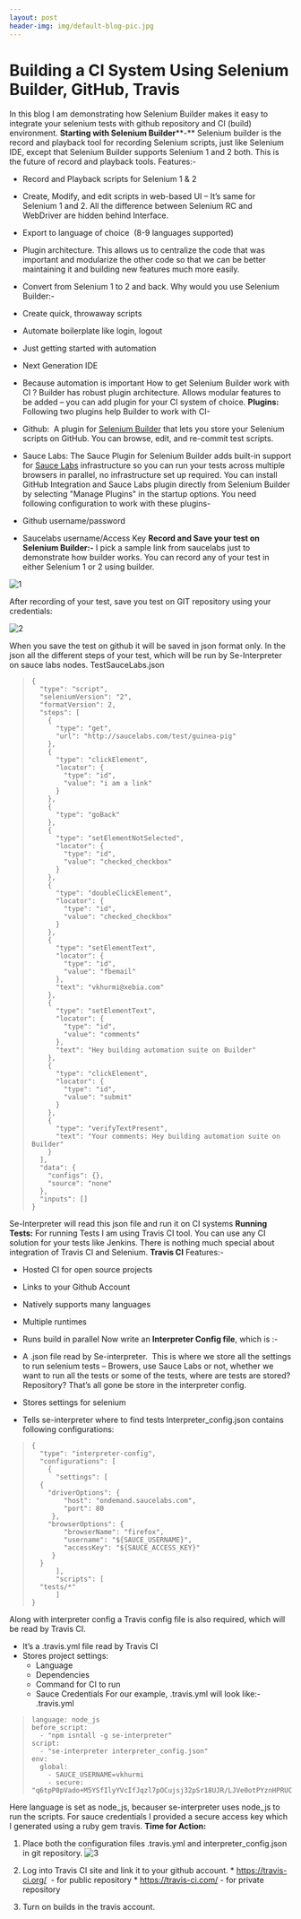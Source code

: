 ```yaml
---
layout: post
header-img: img/default-blog-pic.jpg
---
```


# Building a CI System Using Selenium Builder, GitHub, Travis

In this blog I am demonstrating how Selenium Builder makes it easy to integrate your selenium tests with github repository and CI (build) environment. **Starting with Selenium Builder****-** Selenium builder is the record and playback tool for recording Selenium scripts, just like Selenium IDE, except that Selenium Builder supports Selenium 1 and 2 both. This is the future of record and playback tools. Features:- 

  * Record and Playback scripts for Selenium 1 & 2
  * Create, Modify, and edit scripts in web-based UI – It’s same for Selenium 1 and 2. All the difference between Selenium RC and WebDriver are hidden behind Interface.
  * Export to language of choice  (8-9 languages supported)
  * Plugin architecture. This allows us to centralize the code that was important and modularize the other code so that we can be better maintaining it and building new features much more easily.
  * Convert from Selenium 1 to 2 and back.
Why would you use Selenium Builder:- 
  * Create quick, throwaway scripts
  * Automate boilerplate like login, logout
  * Just getting started with automation
  * Next Generation IDE
  * Because automation is important
How to get Selenium Builder work with CI ? Builder has robust plugin architecture. Allows modular features to be added – you can add plugin for your CI system of choice. **Plugins:** Following two plugins help Builder to work with CI- 

  * Github:  A plugin for [Selenium Builder](http://www.sebuilder.com/) that lets you store your Selenium scripts on GitHub. You can browse, edit, and re-commit test scripts.
  * Sauce Labs: The Sauce Plugin for Selenium Builder adds built-in support for [Sauce Labs](http://saucelabs.com/) infrastructure so you can run your tests across multiple browsers in parallel, no infrastructure set up required.
You can install GitHub Integration and Sauce Labs plugin directly from Selenium Builder by selecting "Manage Plugins" in the startup options. You need following configuration to work with these plugins- 
  * Github username/password
  * Saucelabs username/Access Key
**Record and Save your test on Selenium Builder:-** I pick a sample link from saucelabs just to demonstrate how builder works. You can record any of your test in either Selenium 1 or 2 using builder. 

![1](/wp-content/uploads/2014/04/1-300x211.png)

After recording of your test, save you test on GIT repository using your credentials: 

![2](/wp-content/uploads/2014/04/2.png)

When you save the test on github it will be saved in json format only. In the json all the different steps of your test, which will be run by Se-Interpreter on sauce labs nodes. TestSauceLabs.json 

> 
>     {
>       "type": "script",
>       "seleniumVersion": "2",
>       "formatVersion": 2,
>       "steps": [
>         {
>           "type": "get",
>           "url": "http://saucelabs.com/test/guinea-pig"
>         },
>         {
>           "type": "clickElement",
>           "locator": {
>             "type": "id",
>             "value": "i am a link"
>           }
>         },
>         {
>           "type": "goBack"
>         },
>         {
>           "type": "setElementNotSelected",
>           "locator": {
>             "type": "id",
>             "value": "checked_checkbox"
>           }
>         },
>         {
>           "type": "doubleClickElement",
>           "locator": {
>             "type": "id",
>             "value": "checked_checkbox"
>           }
>         },
>         {
>           "type": "setElementText",
>           "locator": {
>             "type": "id",
>             "value": "fbemail"
>           },
>           "text": "vkhurmi@xebia.com"
>         },
>         {
>           "type": "setElementText",
>           "locator": {
>             "type": "id",
>             "value": "comments"
>           },
>           "text": "Hey building automation suite on Builder"
>         },
>         {
>           "type": "clickElement",
>           "locator": {
>             "type": "id",
>             "value": "submit"
>           }
>         },
>         {
>           "type": "verifyTextPresent",
>           "text": "Your comments: Hey building automation suite on Builder"
>         }
>       ],
>       "data": {
>         "configs": {},
>         "source": "none"
>       },
>       "inputs": []
>     }

Se-Interpreter will read this json file and run it on CI systems **Running Tests:** For running Tests I am using Travis CI tool. You can use any CI solution for your tests like Jenkins. There is nothing much special about integration of Travis CI and Selenium. **Travis CI** Features:- 

  * Hosted CI for open source projects
  * Links to your Github Account
  * Natively supports many languages
  * Multiple runtimes
  * Runs build in parallel
Now write an **Interpreter Config file**, which is :- 

  * A .json file read by Se-interpreter.  This is where we store all the settings to run selenium tests – Browers, use Sauce Labs or not, whether we want to run all the tests or some of the tests, where are tests are stored? Repository? That’s all gone be store in the interpreter config.
  * Stores settings for selenium
  * Tells se-interpreter where to find tests
Interpreter_config.json contains following configurations: 

> 
>     {
>       "type": "interpreter-config",
>       "configurations": [
>         {
>           "settings": [
>     	{
>     	  "driverOptions": {
>     	      "host": "ondemand.saucelabs.com",
>     	      "port": 80
>     	   },
>     	  "browserOptions": {
>     	      "browserName": "firefox",
>     	      "username": "${SAUCE_USERNAME}",
>     	      "accessKey": "${SAUCE_ACCESS_KEY}"
>     	   }
>     	}
>           ],
>           "scripts": [
>     	"tests/*"
>           ]
>     }

Along with interpreter config a Travis config file is also required, which will be read by Travis CI. 

  * It’s a .travis.yml file read by Travis CI
  * Stores project settings: 
    * Language
    * Dependencies
    * Command for CI to run
    * Sauce Credentials
For our example, .travis.yml will look like:- .travis.yml 

> 
>     language: node_js
>     before_script:
>       - "npm isntall -g se-interpreter"
>     script:
>       - "se-interpreter interpreter_config.json"
>     env:
>       global:
>         - SAUCE_USERNAME=vkhurmi
>         - secure: "q6tpP0pVado+M5YSfIlyYVcIfJqzl7pOCujsj32pSr18UJR/LJVe0otPYznHPRUCkSi0KLSouXRgpumV/QCUbpcwQ+XMaU3f4Qa5dlgqtWkrf6FV0G9GQz0tP3/dHhma5uWtqzbqXgtRflKrRIIUy0xaoUY8BaJLo8AiCla/XjY="

Here language is set as node_js, becauser se-interpreter uses node_js to run the scripts. For sauce credentials I provided a secure access key which I generated using a ruby gem travis. **Time for Action:**

  1. Place both the configuration files .travis.yml and interpreter_config.json in git repository.
![3](/wp-content/uploads/2014/04/3-300x128.png)

  2. Log into Travis CI site and link it to your github account.
    * <https://travis-ci.org/>  - for public repository
    * <https://travis-ci.com/> \- for private repository
  3. Turn on builds in the travis account.